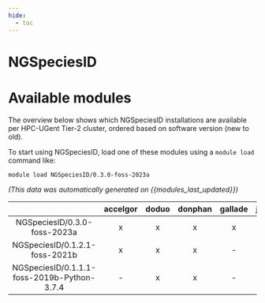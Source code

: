 ```yaml
---
hide:
  - toc
---
```


NGSpeciesID
===========

# Available modules


The overview below shows which NGSpeciesID installations are available per HPC-UGent Tier-2 cluster, ordered based on software version (new to old).

To start using NGSpeciesID, load one of these modules using a `module load` command like:

```shell
module load NGSpeciesID/0.3.0-foss-2023a
```

*(This data was automatically generated on {{modules_last_updated}})*  

| |accelgor|doduo|donphan|gallade|joltik|shinx|skitty|
| :---: | :---: | :---: | :---: | :---: | :---: | :---: | :---: |
|NGSpeciesID/0.3.0-foss-2023a|x|x|x|x|x|x|x|
|NGSpeciesID/0.1.2.1-foss-2021b|x|x|x|-|x|-|-|
|NGSpeciesID/0.1.1.1-foss-2019b-Python-3.7.4|-|x|x|-|x|-|-|
